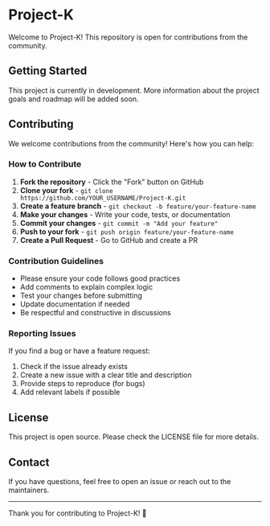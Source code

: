 # Project-K

Welcome to Project-K! This repository is open for contributions from the community.

## Getting Started

This project is currently in development. More information about the project goals and roadmap will be added soon.

## Contributing

We welcome contributions from the community! Here's how you can help:

### How to Contribute

1. **Fork the repository** - Click the "Fork" button on GitHub
2. **Clone your fork** - `git clone https://github.com/YOUR_USERNAME/Project-K.git`
3. **Create a feature branch** - `git checkout -b feature/your-feature-name`
4. **Make your changes** - Write your code, tests, or documentation
5. **Commit your changes** - `git commit -m "Add your feature"`
6. **Push to your fork** - `git push origin feature/your-feature-name`
7. **Create a Pull Request** - Go to GitHub and create a PR

### Contribution Guidelines

- Please ensure your code follows good practices
- Add comments to explain complex logic
- Test your changes before submitting
- Update documentation if needed
- Be respectful and constructive in discussions

### Reporting Issues

If you find a bug or have a feature request:
1. Check if the issue already exists
2. Create a new issue with a clear title and description
3. Provide steps to reproduce (for bugs)
4. Add relevant labels if possible

## License

This project is open source. Please check the LICENSE file for more details.

## Contact

If you have questions, feel free to open an issue or reach out to the maintainers.

---

Thank you for contributing to Project-K! 🚀